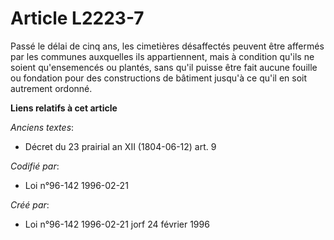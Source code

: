 # Article L2223-7

Passé le délai de cinq ans, les cimetières désaffectés peuvent être affermés par les communes auxquelles ils appartiennent,
mais à condition qu'ils ne soient qu'ensemencés ou plantés, sans qu'il puisse être fait aucune fouille ou fondation pour des
constructions de bâtiment jusqu'à ce qu'il en soit autrement ordonné.

**Liens relatifs à cet article**

_Anciens textes_:

  - Décret du 23 prairial an XII (1804-06-12) art. 9

_Codifié par_:

  - Loi n°96-142 1996-02-21

_Créé par_:

  - Loi n°96-142 1996-02-21 jorf 24 février 1996
